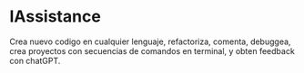 # IAssistance

Crea nuevo codigo en cualquier lenguaje, refactoriza, comenta, debuggea, crea proyectos con secuencias de comandos en terminal, y obten feedback con chatGPT.
